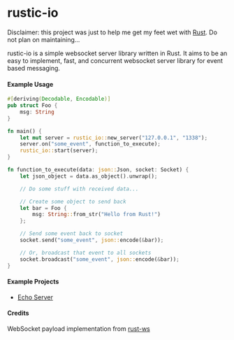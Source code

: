 rustic-io
=========

Disclaimer: this project was just to help me get my feet wet with [Rust](https://github.com/rust-lang/rust). Do not plan on maintaining...

rustic-io is a simple websocket server library written in Rust.  It aims to be an easy to implement, fast, and concurrent websocket server library for event based messaging.

#### Example Usage
```rust
#[deriving(Decodable, Encodable)]
pub struct Foo {
    msg: String
}

fn main() {
    let mut server = rustic_io::new_server("127.0.0.1", "1338");
    server.on("some_event", function_to_execute);
    rustic_io::start(server);
}

fn function_to_execute(data: json::Json, socket: Socket) {
    let json_object = data.as_object().unwrap();

    // Do some stuff with received data...

    // Create some object to send back
    let bar = Foo {
        msg: String::from_str("Hello from Rust!")
    };

    // Send some event back to socket
    socket.send("some_event", json::encode(&bar));

    // Or, broadcast that event to all sockets
    socket.broadcast("some_event", json::encode(&bar));
}
```

#### Example Projects
* [Echo Server](https://github.com/nathansizemore/rustic-io-echo-server)

#### Credits
WebSocket payload implementation from [rust-ws](https://github.com/ehsanul/rust-ws)
